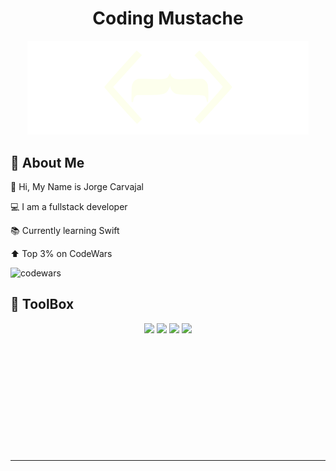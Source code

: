 <div align='center'>

# Coding Mustache

<img class='codewar' src='./logo.svg' alt='codewars' width='450'/>

</div>



##  👤 <strong> About Me </strong>

👋 Hi, My Name is Jorge Carvajal

💻 I am a fullstack developer

📚 Currently learning Swift

⬆️ Top 3% on CodeWars

<img class='codewar' src='https://www.codewars.com/users/codingMustache/badges/small' alt='codewars' width='250'/>

  
##  🧰 <strong> ToolBox  </strong>
<!--lang -->
<p align='center'>
<img src="https://cdn.jsdelivr.net/gh/devicons/devicon/icons/javascript/javascript-original.svg" width='20'/> 
<img src="https://cdn.jsdelivr.net/gh/devicons/devicon/icons/typescript/typescript-original.svg"width='20'/>
<img src="https://cdn.jsdelivr.net/gh/devicons/devicon/icons/css3/css3-original.svg"width='20'/> 
<img src="https://cdn.jsdelivr.net/gh/devicons/devicon/icons/html5/html5-original.svg"width='20'/>
</p>

<p align='center'>
<img src="https://cdn.jsdelivr.net/gh/devicons/devicon/icons/react/react-original.svg" title=''  width='20'/> 
<img src="https://cdn.jsdelivr.net/gh/devicons/devicon/icons/svelte/svelte-original.svg" title=''  width='20'/>
<img src="https://cdn.jsdelivr.net/gh/devicons/devicon/icons/vuejs/vuejs-original.svg" title=''  width='20'/> 
<img src="https://cdn.jsdelivr.net/gh/devicons/devicon/icons/nextjs/nextjs-original.svg" title=''  width='20'/>
</p>

<!--JS -->
<p align='center'>
<img src="https://cdn.jsdelivr.net/gh/devicons/devicon/icons/nodejs/nodejs-original.svg" title=''  width='20'/> 
<img src="https://cdn.jsdelivr.net/gh/devicons/devicon/icons/express/express-original.svg" title=''  width='20'/> 
<img src="https://cdn.jsdelivr.net/gh/devicons/devicon/icons/threejs/threejs-original.svg"  title=''  width='20'/>
<img src="https://cdn.jsdelivr.net/gh/devicons/devicon/icons/webpack/webpack-original.svg"  title=''  width='20'/>
<img src="https://cdn.jsdelivr.net/gh/devicons/devicon/icons/eslint/eslint-original.svg" title=''  width='20'/>
<img src="https://cdn.jsdelivr.net/gh/devicons/devicon/icons/jquery/jquery-original.svg" title=''  width='20'/>
<img src="https://cdn.jsdelivr.net/gh/devicons/devicon/icons/mocha/mocha-plain.svg" title=''  width='20'/>
</p>

<!---DB-->
<p align='center'>
<img src="https://cdn.jsdelivr.net/gh/devicons/devicon/icons/mysql/mysql-original.svg" title=''  width='20'/>
<img src="https://cdn.jsdelivr.net/gh/devicons/devicon/icons/postgresql/postgresql-original.svg" title=''  width='20'/>
<img src="https://cdn.jsdelivr.net/gh/devicons/devicon/icons/mongodb/mongodb-original.svg"  title=''  width='20'/>
<img src="https://cdn.jsdelivr.net/gh/devicons/devicon/icons/sequelize/sequelize-original.svg" title=''  width='20'/>
</p>

<!---software-->
<p align='center'>
<img src="https://cdn.jsdelivr.net/gh/devicons/devicon/icons/visualstudio/visualstudio-plain.svg" title=''  width='20'/>
<img src="https://cdn.jsdelivr.net/gh/devicons/devicon/icons/inkscape/inkscape-original.svg" title=''  width='20'/> 
<img src="https://cdn.jsdelivr.net/gh/devicons/devicon/icons/figma/figma-original.svg" title=''  width='20'/> 
<img src="https://cdn.jsdelivr.net/gh/devicons/devicon/icons/gimp/gimp-original.svg" title=''  width='20'/> 
<img src="https://cdn.jsdelivr.net/gh/devicons/devicon/icons/blender/blender-original.svg" title=''  width='20'/>
</p>

<!--Style-->
<p align='center'>
<img src="https://cdn.jsdelivr.net/gh/devicons/devicon/icons/bootstrap/bootstrap-original.svg" title=''  width='20'/> 
<img src="https://cdn.jsdelivr.net/gh/devicons/devicon/icons/materialui/materialui-original.svg" title=''  width='20'/>
<img src="https://cdn.jsdelivr.net/gh/devicons/devicon/icons/tailwindcss/tailwindcss-plain.svg"  title=''  width='20'/>
<img src="https://cdn.jsdelivr.net/gh/devicons/devicon/icons/sass/sass-original.svg"  title=''  width='20'/>
</p>

<!--Other-->
<p align='center'>
<img src="https://cdn.jsdelivr.net/gh/devicons/devicon/icons/nginx/nginx-original.svg" title=''  width='20'/>
<img src="https://cdn.jsdelivr.net/gh/devicons/devicon/icons/amazonwebservices/amazonwebservices-original.svg" title=''  width='20'/>
</p>
 <hr>
 <br>
 
<p align='center'>
<img src="https://komarev.com/ghpvc/?username=codingMustache&style=flat-square&color=blue" alt=""/>
</p>
